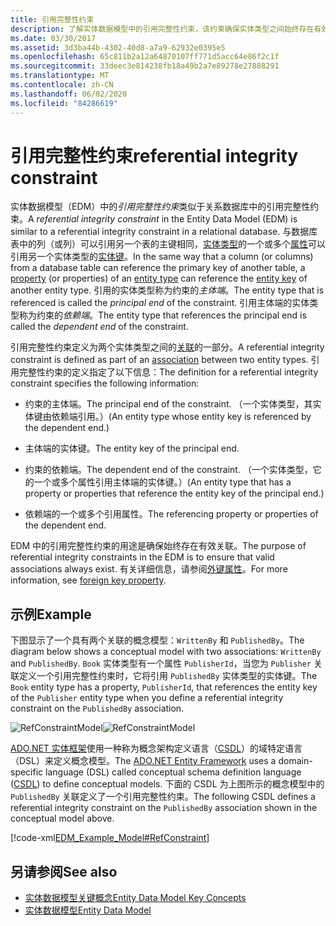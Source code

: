 ```yaml
---
title: 引用完整性约束
description: 了解实体数据模型中的引用完整性约束，该约束确保实体类型之间始终存在有效的关联。
ms.date: 03/30/2017
ms.assetid: 3d3ba44b-4302-40d8-a7a9-62932e0395e5
ms.openlocfilehash: 65c811b2a12a64870107ff771d5acc64e86f2c1f
ms.sourcegitcommit: 33deec3e814238fb18a49b2a7e89278e27888291
ms.translationtype: MT
ms.contentlocale: zh-CN
ms.lasthandoff: 06/02/2020
ms.locfileid: "84286619"
---
```

# <a name="referential-integrity-constraint"></a><span data-ttu-id="7adbe-103">引用完整性约束</span><span class="sxs-lookup"><span data-stu-id="7adbe-103">referential integrity constraint</span></span>
<span data-ttu-id="7adbe-104">实体数据模型（EDM）中的*引用完整性约束*类似于关系数据库中的引用完整性约束。</span><span class="sxs-lookup"><span data-stu-id="7adbe-104">A *referential integrity constraint* in the Entity Data Model (EDM) is similar to a referential integrity constraint in a relational database.</span></span> <span data-ttu-id="7adbe-105">与数据库表中的列（或列）可以引用另一个表的主键相同，[实体类型](entity-type.md)的一个或多个[属性](property.md)可以引用另一个实体类型的[实体键](entity-key.md)。</span><span class="sxs-lookup"><span data-stu-id="7adbe-105">In the same way that a column (or columns) from a database table can reference the primary key of another table, a [property](property.md) (or properties) of an [entity type](entity-type.md) can reference the [entity key](entity-key.md) of another entity type.</span></span> <span data-ttu-id="7adbe-106">引用的实体类型称为约束的*主体端*。</span><span class="sxs-lookup"><span data-stu-id="7adbe-106">The entity type that is referenced is called the *principal end* of the constraint.</span></span> <span data-ttu-id="7adbe-107">引用主体端的实体类型称为约束的*依赖端*。</span><span class="sxs-lookup"><span data-stu-id="7adbe-107">The entity type that references the principal end is called the *dependent end* of the constraint.</span></span>  
  
 <span data-ttu-id="7adbe-108">引用完整性约束定义为两个实体类型之间的[关联](association-type.md)的一部分。</span><span class="sxs-lookup"><span data-stu-id="7adbe-108">A referential integrity constraint is defined as part of an [association](association-type.md) between two entity types.</span></span> <span data-ttu-id="7adbe-109">引用完整性约束的定义指定了以下信息：</span><span class="sxs-lookup"><span data-stu-id="7adbe-109">The definition for a referential integrity constraint specifies the following information:</span></span>  
  
- <span data-ttu-id="7adbe-110">约束的主体端。</span><span class="sxs-lookup"><span data-stu-id="7adbe-110">The principal end of the constraint.</span></span> <span data-ttu-id="7adbe-111">（一个实体类型，其实体键由依赖端引用。）</span><span class="sxs-lookup"><span data-stu-id="7adbe-111">(An entity type whose entity key is referenced by the dependent end.)</span></span>  
  
- <span data-ttu-id="7adbe-112">主体端的实体键。</span><span class="sxs-lookup"><span data-stu-id="7adbe-112">The entity key of the principal end.</span></span>  
  
- <span data-ttu-id="7adbe-113">约束的依赖端。</span><span class="sxs-lookup"><span data-stu-id="7adbe-113">The dependent end of the constraint.</span></span> <span data-ttu-id="7adbe-114">（一个实体类型，它的一个或多个属性引用主体端的实体键。）</span><span class="sxs-lookup"><span data-stu-id="7adbe-114">(An entity type that has a property or properties that reference the entity key of the principal end.)</span></span>  
  
- <span data-ttu-id="7adbe-115">依赖端的一个或多个引用属性。</span><span class="sxs-lookup"><span data-stu-id="7adbe-115">The referencing property or properties of the dependent end.</span></span>  
  
 <span data-ttu-id="7adbe-116">EDM 中的引用完整性约束的用途是确保始终存在有效关联。</span><span class="sxs-lookup"><span data-stu-id="7adbe-116">The purpose of referential integrity constraints in the EDM is to ensure that valid associations always exist.</span></span> <span data-ttu-id="7adbe-117">有关详细信息，请参阅[外键属性](foreign-key-property.md)。</span><span class="sxs-lookup"><span data-stu-id="7adbe-117">For more information, see [foreign key property](foreign-key-property.md).</span></span>  
  
## <a name="example"></a><span data-ttu-id="7adbe-118">示例</span><span class="sxs-lookup"><span data-stu-id="7adbe-118">Example</span></span>  
 <span data-ttu-id="7adbe-119">下图显示了一个具有两个关联的概念模型：`WrittenBy` 和 `PublishedBy`。</span><span class="sxs-lookup"><span data-stu-id="7adbe-119">The diagram below shows a conceptual model with two associations: `WrittenBy` and `PublishedBy`.</span></span> <span data-ttu-id="7adbe-120">`Book` 实体类型有一个属性 `PublisherId`，当您为 `Publisher` 关联定义一个引用完整性约束时，它将引用 `PublishedBy` 实体类型的实体键。</span><span class="sxs-lookup"><span data-stu-id="7adbe-120">The `Book` entity type has a property, `PublisherId`, that references the entity key of the `Publisher` entity type when you define a referential integrity constraint on the `PublishedBy` association.</span></span>  
  
 <span data-ttu-id="7adbe-121">![RefConstraintModel](./media/referential-integrity-constraint/reference-constraint-model.gif "引用约束模型的示例")</span><span class="sxs-lookup"><span data-stu-id="7adbe-121">![RefConstraintModel](./media/referential-integrity-constraint/reference-constraint-model.gif "Example of a referential constraint model")</span></span>  
  
 <span data-ttu-id="7adbe-122">[ADO.NET 实体框架](./ef/index.md)使用一种称为概念架构定义语言（[CSDL](/ef/ef6/modeling/designer/advanced/edmx/csdl-spec)）的域特定语言（DSL）来定义概念模型。</span><span class="sxs-lookup"><span data-stu-id="7adbe-122">The [ADO.NET Entity Framework](./ef/index.md) uses a domain-specific language (DSL) called conceptual schema definition language ([CSDL](/ef/ef6/modeling/designer/advanced/edmx/csdl-spec)) to define conceptual models.</span></span> <span data-ttu-id="7adbe-123">下面的 CSDL 为上图所示的概念模型中的 `PublishedBy` 关联定义了一个引用完整性约束。</span><span class="sxs-lookup"><span data-stu-id="7adbe-123">The following CSDL defines a referential integrity constraint on the `PublishedBy` association shown in the conceptual model above.</span></span>  
  
 [!code-xml[EDM_Example_Model#RefConstraint](../../../../samples/snippets/xml/VS_Snippets_Data/edm_example_model/xml/books4.edmx#refconstraint)]  
  
## <a name="see-also"></a><span data-ttu-id="7adbe-124">另请参阅</span><span class="sxs-lookup"><span data-stu-id="7adbe-124">See also</span></span>

- [<span data-ttu-id="7adbe-125">实体数据模型关键概念</span><span class="sxs-lookup"><span data-stu-id="7adbe-125">Entity Data Model Key Concepts</span></span>](entity-data-model-key-concepts.md)
- [<span data-ttu-id="7adbe-126">实体数据模型</span><span class="sxs-lookup"><span data-stu-id="7adbe-126">Entity Data Model</span></span>](entity-data-model.md)
